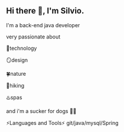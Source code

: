 ## Hi there 👋, I'm Silvio. 



I'm a back-end java developer

very passionate about 

👾technology

🪞design

🍀nature

🥾hiking

♨️spas


and i'm a sucker for dogs 🐶🐾


⚡Languages and Tools⚡ git/java/mysql/Spring


